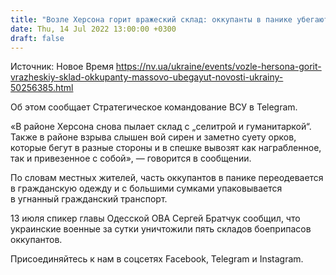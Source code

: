 ```yaml
---
title: "Возле Херсона горит вражеский склад: оккупанты в панике убегают"
date: Thu, 14 Jul 2022 13:00:00 +0300
draft: false
---
```

Источник: Новое Время https://nv.ua/ukraine/events/vozle-hersona-gorit-vrazheskiy-sklad-okkupanty-massovo-ubegayut-novosti-ukrainy-50256385.html


Об этом сообщает Стратегическое командование ВСУ в Telegram.

«В районе Херсона снова пылает склад с „селитрой и гуманитаркой“. Также в районе взрыва слышен вой сирен и заметно суету орков, которые бегут в разные стороны и в спешке вывозят как награбленное, так и привезенное с собой», — говорится в сообщении.

По словам местных жителей, часть оккупантов в панике переодевается в гражданскую одежду и с большими сумками упаковывается в угнанный гражданский транспорт.

13 июля спикер главы Одесской ОВА Сергей Братчук сообщил, что украинские военные за сутки уничтожили пять складов боеприпасов оккупантов.

Присоединяйтесь к нам в соцсетях Facebook, Telegram и Instagram.
